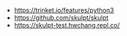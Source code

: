 - <https://trinket.io/features/python3>
- <https://github.com/skulpt/skulpt>
- <https://skulpt-test.hwchang.repl.co/>
